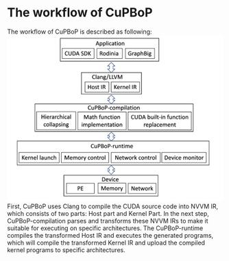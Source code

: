 # The workflow of CuPBoP

The workflow of CuPBoP is described as following:
![The workflow of executing CUDA applications on CuPBoP.](figures/workflow.png)
First, CuPBoP uses Clang to compile the CUDA source code into NVVM IR,
which consists of two parts: Host part and Kernel Part.
In the next step, CuPBoP-compilation parses and transforms these NVVM IRs
to make it suitable for executing on specific architectures.
The CuPBoP-runtime compiles the transformed Host IR and executes the generated programs,
which will compile the transformed Kernel IR and
upload the compiled kernel programs to specific architectures.
